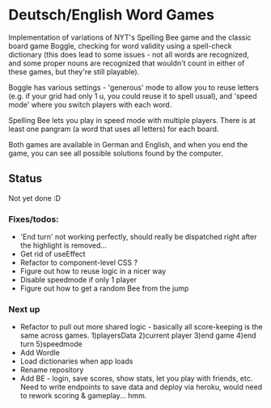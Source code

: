 # Deutsch/English Word Games

Implementation of variations of NYT's Spelling Bee game and the classic board game Boggle, checking for word validity using a spell-check dictionary (this does lead to some issues - not all words are recognized, and some proper nouns are recognized that wouldn't count in either of these games, but they're still playable).

Boggle has various settings - 'generous' mode to allow you to reuse letters (e.g. if your grid had only 1 u, you could reuse it to spell usual), and 'speed mode' where you switch players with each word.

Spelling Bee lets you play in speed mode with multiple players. There is at least one pangram (a word that uses all letters) for each board.

Both games are available in German and English, and when you end the game, you can see all possible solutions found by the computer.

## Status

Not yet done :D

### Fixes/todos:

- 'End turn' not working perfectly, should really be dispatched right after the highlight is removed...
- Get rid of useEffect
- Refactor to component-level CSS ?
- Figure out how to reuse logic in a nicer way
- Disable speedmode if only 1 player
- Figure out how to get a random Bee from the jump

### Next up

- Refactor to pull out more shared logic - basically all score-keeping is the same across games. 1)playersData 2)current player 3)end game 4)end turn 5)speedmode
- Add Wordle
- Load dictionaries when app loads
- Rename repository
- Add BE - login, save scores, show stats, let you play with friends, etc. Need to write endpoints to save data and deploy via heroku, would need to rework scoring & gameplay... hmm.
